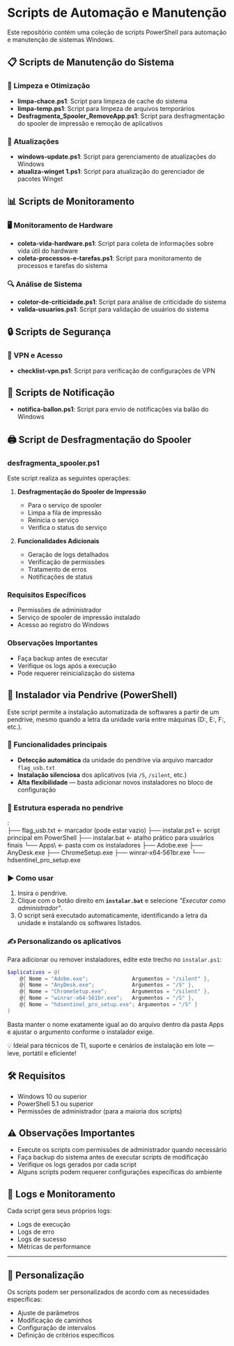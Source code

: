 # Scripts de Automação e Manutenção

Este repositório contém uma coleção de scripts PowerShell para automação e manutenção de sistemas Windows.

## 📋 Scripts de Manutenção do Sistema

### 🧹 Limpeza e Otimização
- **limpa-chace.ps1**: Script para limpeza de cache do sistema
- **limpa-temp.ps1**: Script para limpeza de arquivos temporários
- **Desfragmenta_Spooler_RemoveApp.ps1**: Script para desfragmentação do spooler de impressão e remoção de aplicativos

### 🔄 Atualizações
- **windows-update.ps1**: Script para gerenciamento de atualizações do Windows
- **atualiza-winget 1.ps1**: Script para atualização do gerenciador de pacotes Winget

## 📊 Scripts de Monitoramento

### 🖥️ Monitoramento de Hardware
- **coleta-vida-hardware.ps1**: Script para coleta de informações sobre vida útil do hardware
- **coleta-processos-e-tarefas.ps1**: Script para monitoramento de processos e tarefas do sistema

### 🔍 Análise de Sistema
- **coletor-de-criticidade.ps1**: Script para análise de criticidade do sistema
- **valida-usuarios.ps1**: Script para validação de usuários do sistema

## 🔒 Scripts de Segurança

### 🔐 VPN e Acesso
- **checklist-vpn.ps1**: Script para verificação de configurações de VPN

## 📢 Scripts de Notificação
- **notifica-ballon.ps1**: Script para envio de notificações via balão do Windows

## 🖨️ Script de Desfragmentação do Spooler

### desfragmenta_spooler.ps1

Este script realiza as seguintes operações:

1. **Desfragmentação do Spooler de Impressão**
   - Para o serviço de spooler
   - Limpa a fila de impressão
   - Reinicia o serviço
   - Verifica o status do serviço


2. **Funcionalidades Adicionais**
   - Geração de logs detalhados
   - Verificação de permissões
   - Tratamento de erros
   - Notificações de status

### Requisitos Específicos
- Permissões de administrador
- Serviço de spooler de impressão instalado
- Acesso ao registro do Windows

### Observações Importantes
- Faça backup antes de executar
- Verifique os logs após a execução
- Pode requerer reinicialização do sistema


## 💾 Instalador via Pendrive (PowerShell)

Este script permite a instalação automatizada de softwares a partir de um pendrive, mesmo quando a letra da unidade varia entre máquinas (D:, E:, F:, etc.).

### 🔧 Funcionalidades principais

- **Detecção automática** da unidade do pendrive via arquivo marcador `flag_usb.txt`  
- **Instalação silenciosa** dos aplicativos (via `/S`, `/silent`, etc.)  
- **Alta flexibilidade** — basta adicionar novos instaladores no bloco de configuração

### 📁 Estrutura esperada no pendrive

<UNIDADE>:\
├── flag_usb.txt ← marcador (pode estar vazio)
├── instalar.ps1 ← script principal em PowerShell
├── instalar.bat ← atalho prático para usuários finais
└── Apps\ ← pasta com os instaladores
├── Adobe.exe
├── AnyDesk.exe
├── ChromeSetup.exe
├── winrar‑x64‑561br.exe
└── hdsentinel_pro_setup.exe


### ▶️ Como usar

1. Insira o pendrive.  
2. Clique com o botão direito em **`instalar.bat`** e selecione *"Executar como administrador"*.  
3. O script será executado automaticamente, identificando a letra da unidade e instalando os softwares listados.

### ✍️ Personalizando os aplicativos

Para adicionar ou remover instaladores, edite este trecho no `instalar.ps1`:

```powershell
$aplicativos = @(
    @{ Nome = "Adobe.exe";              Argumentos = "/silent" },
    @{ Nome = "AnyDesk.exe";            Argumentos = "/S" },
    @{ Nome = "ChromeSetup.exe";        Argumentos = "/silent" },
    @{ Nome = "winrar‑x64‑561br.exe";   Argumentos = "/S" },
    @{ Nome = "hdsentinel_pro_setup.exe"; Argumentos = "/S" }
)
```
Basta manter o nome exatamente igual ao do arquivo dentro da pasta Apps e ajustar o argumento conforme o instalador exige.

💡 Ideial para técnicos de TI, suporte e cenários de instalação em lote — leve, portátil e eficiente!

## 🛠️ Requisitos

- Windows 10 ou superior
- PowerShell 5.1 ou superior
- Permissões de administrador (para a maioria dos scripts)

## ⚠️ Observações Importantes

- Execute os scripts com permissões de administrador quando necessário
- Faça backup do sistema antes de executar scripts de modificação
- Verifique os logs gerados por cada script
- Alguns scripts podem requerer configurações específicas do ambiente

## 📝 Logs e Monitoramento

Cada script gera seus próprios logs:
- Logs de execução
- Logs de erro
- Logs de sucesso
- Métricas de performance
---

## 🔧 Personalização

Os scripts podem ser personalizados de acordo com as necessidades específicas:
- Ajuste de parâmetros
- Modificação de caminhos
- Configuração de intervalos
- Definição de critérios específicos 
